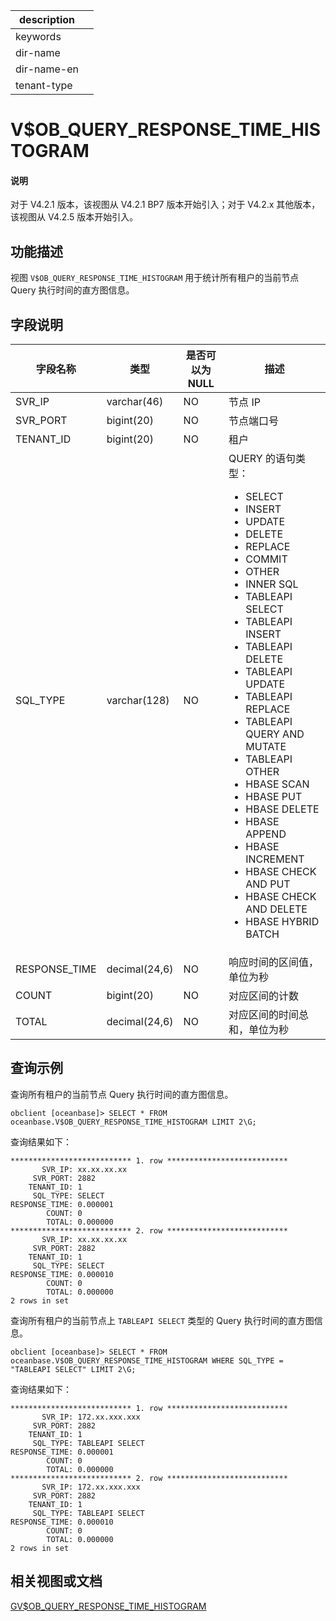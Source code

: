 |description||
|---|---|
|keywords||
|dir-name||
|dir-name-en||
|tenant-type||

# V$OB_QUERY_RESPONSE_TIME_HISTOGRAM

<main id="notice" type='explain'>
<h4>说明</h4>
<p>对于 V4.2.1 版本，该视图从 V4.2.1 BP7 版本开始引入；对于 V4.2.x 其他版本，该视图从 V4.2.5 版本开始引入。</p>
</main>

## 功能描述

视图 `V$OB_QUERY_RESPONSE_TIME_HISTOGRAM` 用于统计所有租户的当前节点 Query 执行时间的直方图信息。

## 字段说明

| **字段名称** | **类型** | **是否可以为 NULL** | **描述** |
| ------------ | -------- | ------------------ | -------- |
| SVR_IP        | varchar(46)   | NO   | 节点 IP     |
| SVR_PORT      | bigint(20)    | NO   | 节点端口号     |
| TENANT_ID     | bigint(20)    | NO   | 租户     |
| SQL_TYPE      | varchar(128)  | NO   | QUERY 的语句类型：<ul><li>SELECT</li><li>INSERT</li><li>UPDATE</li><li>DELETE</li><li>REPLACE</li><li>COMMIT</li><li>OTHER</li><li>INNER SQL</li><li>TABLEAPI SELECT</li><li>TABLEAPI INSERT</li><li>TABLEAPI DELETE</li><li>TABLEAPI UPDATE</li><li>TABLEAPI REPLACE</li><li>TABLEAPI QUERY AND MUTATE</li><li>TABLEAPI OTHER</li><li>HBASE SCAN</li><li>HBASE PUT</li><li>HBASE DELETE</li><li>HBASE APPEND</li><li>HBASE INCREMENT</li><li>HBASE CHECK AND PUT</li><li>HBASE CHECK AND DELETE</li><li>HBASE HYBRID BATCH</li></ul>     |
| RESPONSE_TIME | decimal(24,6) | NO   | 响应时间的区间值，单位为秒     |
| COUNT         | bigint(20)    | NO   | 对应区间的计数     |
| TOTAL         | decimal(24,6) | NO   | 对应区间的时间总和，单位为秒     |

## 查询示例

查询所有租户的当前节点 Query 执行时间的直方图信息。

```shell
obclient [oceanbase]> SELECT * FROM oceanbase.V$OB_QUERY_RESPONSE_TIME_HISTOGRAM LIMIT 2\G;
```

查询结果如下：

```shell
*************************** 1. row ***************************
       SVR_IP: xx.xx.xx.xx
     SVR_PORT: 2882
    TENANT_ID: 1
     SQL_TYPE: SELECT
RESPONSE_TIME: 0.000001
        COUNT: 0
        TOTAL: 0.000000
*************************** 2. row ***************************
       SVR_IP: xx.xx.xx.xx
     SVR_PORT: 2882
    TENANT_ID: 1
     SQL_TYPE: SELECT
RESPONSE_TIME: 0.000010
        COUNT: 0
        TOTAL: 0.000000
2 rows in set
```

查询所有租户的当前节点上 `TABLEAPI SELECT` 类型的 Query 执行时间的直方图信息。

```shell
obclient [oceanbase]> SELECT * FROM oceanbase.V$OB_QUERY_RESPONSE_TIME_HISTOGRAM WHERE SQL_TYPE = "TABLEAPI SELECT" LIMIT 2\G;
```

查询结果如下：

```shell
*************************** 1. row ***************************
       SVR_IP: 172.xx.xxx.xxx
     SVR_PORT: 2882
    TENANT_ID: 1
     SQL_TYPE: TABLEAPI SELECT
RESPONSE_TIME: 0.000001
        COUNT: 0
        TOTAL: 0.000000
*************************** 2. row ***************************
       SVR_IP: 172.xx.xxx.xxx
     SVR_PORT: 2882
    TENANT_ID: 1
     SQL_TYPE: TABLEAPI SELECT
RESPONSE_TIME: 0.000010
        COUNT: 0
        TOTAL: 0.000000
2 rows in set
```

## 相关视图或文档

[GV$OB_QUERY_RESPONSE_TIME_HISTOGRAM](2620.gv-ob_query_response_time_histogram-of-sys-tenant.md)
